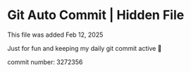 # Git Auto Commit | Hidden File

This file was added Feb 12, 2025

Just for fun and keeping my daily git commit active 🤪

commit number: 3272356
